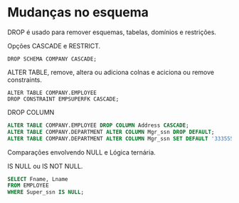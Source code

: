 # Mudanças no esquema

DROP é usado para remover esquemas, tabelas, domínios e restrições.

Opções CASCADE e RESTRICT.
```slq
DROP SCHEMA COMPANY CASCADE;
```

ALTER TABLE, remove, altera ou adiciona colnas e aciciona ou remove constraints.
```slq
ALTER TABLE COMPANY.EMPLOYEE
DROP CONSTRAINT EMPSUPERFK CASCADE;
```

DROP COLUMN
```sql
ALTER TABLE COMPANY.EMPLOYEE DROP COLUMN Address CASCADE;
ALTER TABLE COMPANY.DEPARTMENT ALTER COLUMN Mgr_ssn DROP DEFAULT;
ALTER TABLE COMPANY.DEPARTMENT ALTER COLUMN Mgr_ssn SET DEFAULT '33355566';
```

Comparações envolvendo NULL e Lógica ternária.

IS NULL ou IS NOT NULL.
```sql
SELECT Fname, Lname
FROM EMPLOYEE
WHERE Super_ssn IS NULL;
```

